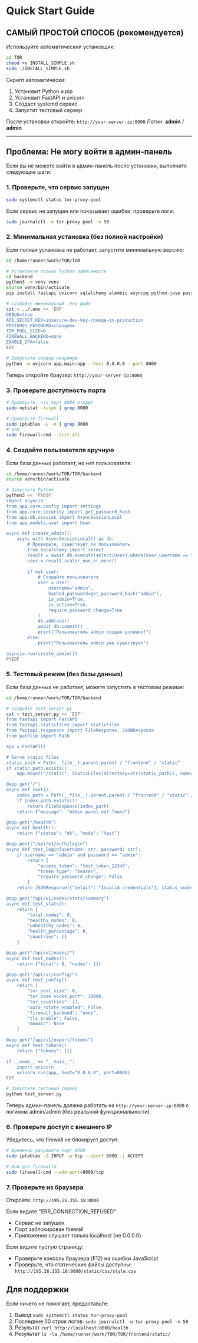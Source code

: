 # Quick Start Guide

## САМЫЙ ПРОСТОЙ СПОСОБ (рекомендуется)

Используйте автоматический установщик:

```bash
cd TOR
chmod +x INSTALL_SIMPLE.sh
sudo ./INSTALL_SIMPLE.sh
```

Скрипт автоматически:
1. Установит Python и pip
2. Установит FastAPI и uvicorn
3. Создаст systemd сервис
4. Запустит тестовый сервер

После установки откройте: `http://your-server-ip:8000`
Логин: **admin** / **admin**

---

## Проблема: Не могу войти в админ-панель

Если вы не можете войти в админ-панель после установки, выполните следующие шаги:

### 1. Проверьте, что сервис запущен

```bash
sudo systemctl status tor-proxy-pool
```

Если сервис не запущен или показывает ошибки, проверьте логи:

```bash
sudo journalctl -u tor-proxy-pool -n 50
```

### 2. Минимальная установка (без полной настройки)

Если полная установка не работает, запустите минимальную версию:

```bash
cd /home/runner/work/TOR/TOR

# Установите только Python зависимости
cd backend
python3 -m venv venv
source venv/bin/activate
pip install fastapi uvicorn sqlalchemy alembic asyncpg python-jose passlib bcrypt python-multipart

# Создайте минимальный .env файл
cat > ../.env << 'EOF'
DEBUG=true
API_SECRET_KEY=insecure-dev-key-change-in-production
POSTGRES_PASSWORD=changeme
TOR_POOL_SIZE=0
FIREWALL_BACKEND=none
ENABLE_2FA=false
EOF

# Запустите сервер напрямую
python -m uvicorn app.main:app --host 0.0.0.0 --port 8000
```

Теперь откройте браузер: `http://your-server-ip:8000`

### 3. Проверьте доступность порта

```bash
# Проверьте, что порт 8000 открыт
sudo netstat -tulpn | grep 8000

# Проверьте firewall
sudo iptables -L -n | grep 8000
# или
sudo firewall-cmd --list-all
```

### 4. Создайте пользователя вручную

Если база данных работает, но нет пользователя:

```bash
cd /home/runner/work/TOR/TOR/backend
source venv/bin/activate

# Запустите Python
python3 << 'PYEOF'
import asyncio
from app.core.config import settings
from app.core.security import get_password_hash
from app.db.session import AsyncSessionLocal
from app.models.user import User

async def create_admin():
    async with AsyncSessionLocal() as db:
        # Проверьте, существует ли пользователь
        from sqlalchemy import select
        result = await db.execute(select(User).where(User.username == "admin"))
        user = result.scalar_one_or_none()
        
        if not user:
            # Создайте пользователя
            user = User(
                username="admin",
                hashed_password=get_password_hash("admin"),
                is_admin=True,
                is_active=True,
                require_password_change=True
            )
            db.add(user)
            await db.commit()
            print("Пользователь admin создан успешно!")
        else:
            print("Пользователь admin уже существует")

asyncio.run(create_admin())
PYEOF
```

### 5. Тестовый режим (без базы данных)

Если база данных не работает, можете запустить в тестовом режиме:

```bash
cd /home/runner/work/TOR/TOR/backend

# Создайте test_server.py
cat > test_server.py << 'EOF'
from fastapi import FastAPI
from fastapi.staticfiles import StaticFiles
from fastapi.responses import FileResponse, JSONResponse
from pathlib import Path

app = FastAPI()

# Serve static files
static_path = Path(__file__).parent.parent / "frontend" / "static"
if static_path.exists():
    app.mount("/static", StaticFiles(directory=str(static_path)), name="static")

@app.get("/")
async def root():
    index_path = Path(__file__).parent.parent / "frontend" / "static" / "index.html"
    if index_path.exists():
        return FileResponse(index_path)
    return {"message": "Admin panel not found"}

@app.get("/health")
async def health():
    return {"status": "ok", "mode": "test"}

@app.post("/api/v1/auth/login")
async def test_login(username: str, password: str):
    if username == "admin" and password == "admin":
        return {
            "access_token": "test_token_12345",
            "token_type": "bearer",
            "require_password_change": False
        }
    return JSONResponse({"detail": "Invalid credentials"}, status_code=401)

@app.get("/api/v1/nodes/stats/summary")
async def test_stats():
    return {
        "total_nodes": 0,
        "healthy_nodes": 0,
        "unhealthy_nodes": 0,
        "health_percentage": 0,
        "countries": {}
    }

@app.get("/api/v1/nodes/")
async def test_nodes():
    return {"total": 0, "nodes": []}

@app.get("/api/v1/config/")
async def test_config():
    return {
        "tor_pool_size": 0,
        "tor_base_socks_port": 30000,
        "tor_countries": [],
        "auto_rotate_enabled": False,
        "firewall_backend": "none",
        "tls_enable": False,
        "domain": None
    }

@app.get("/api/v1/export/tokens")
async def test_tokens():
    return {"tokens": []}

if __name__ == "__main__":
    import uvicorn
    uvicorn.run(app, host="0.0.0.0", port=8000)
EOF

# Запустите тестовый сервер
python test_server.py
```

Теперь админ-панель должна работать на `http://your-server-ip:8000` с логином admin/admin (без реальной функциональности).

### 6. Проверьте доступ с внешнего IP

Убедитесь, что firewall не блокирует доступ:

```bash
# Временно разрешите порт 8000
sudo iptables -I INPUT -p tcp --dport 8000 -j ACCEPT

# Или для firewalld
sudo firewall-cmd --add-port=8000/tcp
```

### 7. Проверьте из браузера

Откройте: `http://195.26.255.18:8000`

Если видите "ERR_CONNECTION_REFUSED":
- Сервис не запущен
- Порт заблокирован firewall
- Приложение слушает только localhost (не 0.0.0.0)

Если видите пустую страницу:
- Проверьте консоль браузера (F12) на ошибки JavaScript
- Проверьте, что статические файлы доступны: `http://195.26.255.18:8000/static/css/style.css`

## Для поддержки

Если ничего не помогает, предоставьте:

1. Вывод `sudo systemctl status tor-proxy-pool`
2. Последние 50 строк логов: `sudo journalctl -u tor-proxy-pool -n 50`
3. Результат `curl http://localhost:8000/health`
4. Результат `ls -la /home/runner/work/TOR/TOR/frontend/static/`
